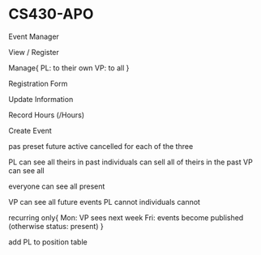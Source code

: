 CS430-APO
=========

Event Manager

	
View / Register

Manage{
	PL: to their own
	VP: to all
}

Registration Form

Update Information

Record Hours (/Hours)

Create Event

pas preset future
active cancelled for each of the three

PL can see all theirs in past
individuals can sell all of theirs in the past
VP can see all 

everyone can see all present

VP can see all future events
PL cannot
individuals cannot

recurring only{
	Mon: VP sees next week
	Fri: events become published (otherwise status: present)
}

add PL to position table

